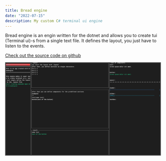 ```yaml
---
title: Bread engine
date: "2022-07-15"
description: My custom C# terminal ui engine
---
```


Bread engine is an engin written for the dotnet and allows you to create tui (Terminal ui)-s from a single text file. It defines the layout, you just have to listen to the events.

[Check out the source code on github](https://github.com/peterferencz/breadengine)

![Screenshot of Bread engine](./breadengine.png)